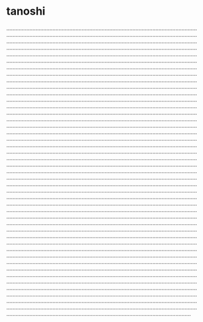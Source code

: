 # tanoshi
........................................................................................................................................................................................................................................................................................................................................................................................................................................................................................................................................................................................................................................................................................................................................................................................................................................................................................................................................................................................................................................................................................................................................................................................................................................................................................................................................................................................................................................................................................................................................................................................................................................................................................................................................................................................................................................................................................................................................................................................................................................................................................................................................................................................................................................................................................................................................................................................................................................................................................................................................................................................................................................................................................................................................................................................................................................................................................................................................................................................................................................................................................................................................................................................................................................................................................................................................................................................................................................................................................................................................................................................................................................................................................................................................................................................................................................................................................................................................................................................................................................................................................................................................................................................................................................................................................................................................................................................................................................................................................................................................................................................................................................................................................................................................................................................................................................................................................................................................................................................................................................................................................................................................................................................................................................................................................................................................................................................................................................................................................................................................................................................................................................................................................................................................................................................................
